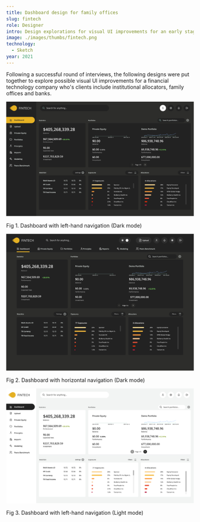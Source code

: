 ```yaml
---
title: Dashboard design for family offices
slug: fintech
role: Designer
intro: Design explorations for visual UI improvements for an early stage fintech start-up.
image: ./images/thumbs/fintech.png
technology:
  - Sketch
year: 2021
---
```


Following a successful round of interviews, the following designs were put together to explore possible visual UI improvements for a financial technology company who's clients include institutional allocators, family offices and banks.

[![Simple User Journey diagram](./images/fintech1.png)](./images/fintech1.png)

<div class="-mt-10">
  <p class="text-sm text-grey-darkest">Fig 1. Dashboard with left-hand navigation (Dark mode)</p>
</div>

[![Simple User Journey diagram](./images/fintech2.png)](./images/fintech2.png)

<div class="-mt-10">
  <p class="text-sm text-grey-darkest">Fig 2. Dashboard with horizontal navigation (Dark mode)</p>
</div>

[![Simple User Journey diagram](./images/fintech3.png)](./images/fintech3.png)

<div class="-mt-10">
  <p class="text-sm text-grey-darkest">Fig 3. Dashboard with left-hand navigation (Light mode)</p>
</div>
